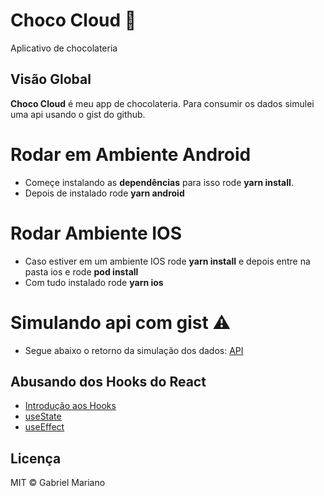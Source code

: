 # Choco Cloud 🍫
Aplicativo de chocolateria 

## Visão Global
**Choco Cloud** é meu app de chocolateria. Para consumir os dados simulei uma api usando o gist do github.

 # Rodar em Ambiente Android
 - Começe instalando as **dependências** para isso rode **yarn install**. 
 - Depois de instalado rode **yarn android**
 
 # Rodar Ambiente IOS
 - Caso estiver em um ambiente IOS rode **yarn install** e depois entre na pasta ios e rode **pod install**
 - Com tudo instalado rode **yarn ios**

 # Simulando api com gist ⚠
 - Segue abaixo o retorno da simulação dos dados:
   [API](https://gist.githubusercontent.com/Gabriel-Mariano/7361b1bc99c5c37cc1ec82d054affe6b/raw/92106a26d506efa3fcc52760ee8141ce5fd3eeb4/api.json) 


## Abusando dos Hooks do React
- [Introdução aos Hooks](https://pt-br.reactjs.org/docs/hooks-intro.html)
- [useState](https://pt-br.reactjs.org/docs/hooks-state.html)
- [useEffect](https://pt-br.reactjs.org/docs/hooks-effect.html)

## Licença 
MIT © Gabriel Mariano
